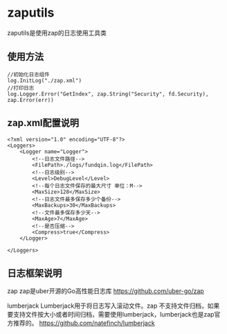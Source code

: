# zaputils

zaputils是使用zap的日志使用工具类

## 使用方法

```
//初始化日志组件
log.InitLog("./zap.xml")
//打印日志
log.Logger.Error("GetIndex", zap.String("Security", fd.Security), zap.Error(err))
```

## zap.xml配置说明

```
<?xml version="1.0" encoding="UTF-8"?>
<Loggers>
    <Logger name="Logger">
        <!--日志文件路径-->
        <FilePath>./logs/fundqin.log</FilePath>
        <!--日志级别-->
        <Level>DebugLevel</Level>
        <!--每个日志文件保存的最大尺寸 单位：M-->
        <MaxSize>128</MaxSize>
        <!--日志文件最多保存多少个备份-->
        <MaxBackups>30</MaxBackups>
        <!--文件最多保存多少天-->
        <MaxAge>7</MaxAge>
        <!--是否压缩-->
        <Compress>true</Compress>
    </Logger>

</Loggers>

```
## 日志框架说明

zap
zap是uber开源的Go高性能日志库
https://github.com/uber-go/zap

lumberjack
Lumberjack用于将日志写入滚动文件。zap 不支持文件归档，如果要支持文件按大小或者时间归档，需要使用lumberjack，lumberjack也是zap官方推荐的。
https://github.com/natefinch/lumberjack
